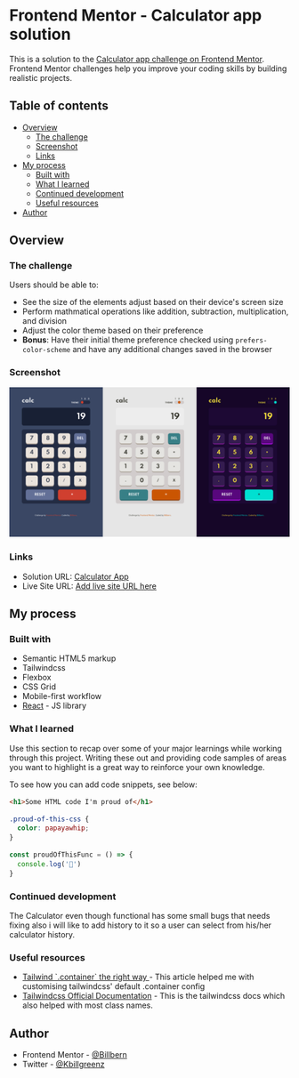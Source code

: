 # Frontend Mentor - Calculator app solution

This is a solution to the [Calculator app challenge on Frontend Mentor](https://www.frontendmentor.io/challenges/calculator-app-9lteq5N29). Frontend Mentor challenges help you improve your coding skills by building realistic projects. 

## Table of contents

- [Overview](#overview)
  - [The challenge](#the-challenge)
  - [Screenshot](#screenshot)
  - [Links](#links)
- [My process](#my-process)
  - [Built with](#built-with)
  - [What I learned](#what-i-learned)
  - [Continued development](#continued-development)
  - [Useful resources](#useful-resources)
- [Author](#author)


## Overview

### The challenge

Users should be able to:

- See the size of the elements adjust based on their device's screen size
- Perform mathmatical operations like addition, subtraction, multiplication, and division
- Adjust the color theme based on their preference
- **Bonus**: Have their initial theme preference checked using `prefers-color-scheme` and have any additional changes saved in the browser

### Screenshot

![screenshot](./src/assets/img/frontendmentor_calculator.png)

### Links

- Solution URL: [Calculator App](https://github.com/Billbern/CalculatorApp.git)
- Live Site URL: [Add live site URL here](https://your-live-site-url.com)

## My process

### Built with

- Semantic HTML5 markup
- Tailwindcss
- Flexbox
- CSS Grid
- Mobile-first workflow
- [React](https://reactjs.org/) - JS library



### What I learned

Use this section to recap over some of your major learnings while working through this project. Writing these out and providing code samples of areas you want to highlight is a great way to reinforce your own knowledge.

To see how you can add code snippets, see below:

```html
<h1>Some HTML code I'm proud of</h1>
```
```css
.proud-of-this-css {
  color: papayawhip;
}
```
```js
const proudOfThisFunc = () => {
  console.log('🎉')
}
```


### Continued development

The Calculator even though functional has some small bugs that needs fixing also i will like to add history to it so a user can select from his/her calculator history.


### Useful resources

- [Tailwind \`.container\` the right way ](https://dev.to/bourhaouta/tailwind-container-the-right-way-5g77) - This article helped me with customising tailwindcss' default .container config
- [Tailwindcss Official Documentation](https://tailwindcss.com/docs/) - This is the tailwindcss docs which also helped with most class names.


## Author

- Frontend Mentor - [@Billbern](https://www.frontendmentor.io/profile/Billbern)
- Twitter - [@Kbillgreenz](https://www.twitter.com/yourusername)


